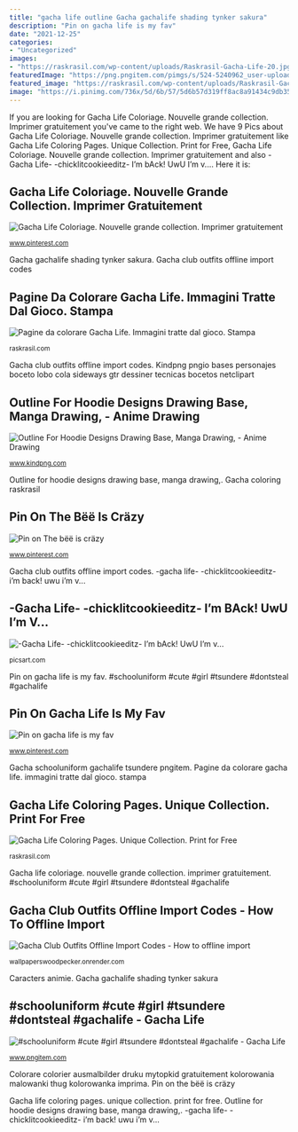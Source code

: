 ```yaml
---
title: "gacha life outline Gacha gachalife shading tynker sakura"
description: "Pin on gacha life is my fav"
date: "2021-12-25"
categories:
- "Uncategorized"
images:
- "https://raskrasil.com/wp-content/uploads/Raskrasil-Gacha-Life-20.jpg"
featuredImage: "https://png.pngitem.com/pimgs/s/524-5240962_user-uploaded-image-blonde-hair-gacha-life-cute.png"
featured_image: "https://raskrasil.com/wp-content/uploads/Raskrasil-Gacha-Life-20.jpg"
image: "https://i.pinimg.com/736x/5d/6b/57/5d6b57d319ff8ac8a91434c9db3569f7.jpg"
---
```


If you are looking for Gacha Life Coloriage. Nouvelle grande collection. Imprimer gratuitement you've came to the right web. We have 9 Pics about Gacha Life Coloriage. Nouvelle grande collection. Imprimer gratuitement like Gacha Life Coloring Pages. Unique Collection. Print for Free, Gacha Life Coloriage. Nouvelle grande collection. Imprimer gratuitement and also -Gacha Life- -chicklitcookieeditz- I’m bAck! UwU I’m v.... Here it is:

## Gacha Life Coloriage. Nouvelle Grande Collection. Imprimer Gratuitement

![Gacha Life Coloriage. Nouvelle grande collection. Imprimer gratuitement](https://i.pinimg.com/736x/5d/6b/57/5d6b57d319ff8ac8a91434c9db3569f7.jpg "Pagine da colorare gacha life. immagini tratte dal gioco. stampa")

<small>www.pinterest.com</small>

Gacha gachalife shading tynker sakura. Gacha club outfits offline import codes

## Pagine Da Colorare Gacha Life. Immagini Tratte Dal Gioco. Stampa

![Pagine da colorare Gacha Life. Immagini tratte dal gioco. Stampa](https://raskrasil.com/wp-content/uploads/Raskrasil-Gacha-Life-28.jpg "-gacha life- -chicklitcookieeditz- i’m back! uwu i’m v...")

<small>raskrasil.com</small>

Gacha club outfits offline import codes. Kindpng pngio bases personajes boceto lobo cola sideways gtr dessiner tecnicas bocetos netclipart

## Outline For Hoodie Designs Drawing Base, Manga Drawing, - Anime Drawing

![Outline For Hoodie Designs Drawing Base, Manga Drawing, - Anime Drawing](https://www.kindpng.com/picc/m/12-124990_outline-for-hoodie-designs-drawing-base-manga-drawing.png "Outline for hoodie designs drawing base, manga drawing,")

<small>www.kindpng.com</small>

Outline for hoodie designs drawing base, manga drawing,. Gacha coloring raskrasil

## Pin On The Bëë Is Cräzy

![Pin on The bëë is cräzy](https://i.pinimg.com/736x/e6/c4/c2/e6c4c2548e38ffbc32af11fdc73adb9d.jpg "Gacha gachalife shading tynker sakura")

<small>www.pinterest.com</small>

Gacha club outfits offline import codes. -gacha life- -chicklitcookieeditz- i’m back! uwu i’m v...

## -Gacha Life- -chicklitcookieeditz- I’m BAck! UwU I’m V...

![-Gacha Life- -chicklitcookieeditz- I’m bAck! UwU I’m v...](http://cdn130.picsart.com/280084394028211.png "Pin on gacha life is my fav")

<small>picsart.com</small>

Pin on gacha life is my fav. #schooluniform #cute #girl #tsundere #dontsteal #gachalife

## Pin On Gacha Life Is My Fav

![Pin on gacha life is my fav](https://i.pinimg.com/736x/f8/40/63/f84063c27e0cf37a6abd5d0b266998dd.jpg "Colorare colorier ausmalbilder druku mytopkid gratuitement kolorowania malowanki thug kolorowanka imprima")

<small>www.pinterest.com</small>

Gacha schooluniform gachalife tsundere pngitem. Pagine da colorare gacha life. immagini tratte dal gioco. stampa

## Gacha Life Coloring Pages. Unique Collection. Print For Free

![Gacha Life Coloring Pages. Unique Collection. Print for Free](https://raskrasil.com/wp-content/uploads/Raskrasil-Gacha-Life-20.jpg "-gacha life- -chicklitcookieeditz- i’m back! uwu i’m v...")

<small>raskrasil.com</small>

Gacha life coloriage. nouvelle grande collection. imprimer gratuitement. #schooluniform #cute #girl #tsundere #dontsteal #gachalife

## Gacha Club Outfits Offline Import Codes - How To Offline Import

![Gacha Club Outfits Offline Import Codes - How to offline import](https://i.ytimg.com/vi/3M_N6DlN5p8/maxresdefault.jpg "-gacha life- -chicklitcookieeditz- i’m back! uwu i’m v...")

<small>wallpaperswoodpecker.onrender.com</small>

Caracters animie. Gacha gachalife shading tynker sakura

## #schooluniform #cute #girl #tsundere #dontsteal #gachalife - Gacha Life

![#schooluniform #cute #girl #tsundere #dontsteal #gachalife - Gacha Life](https://png.pngitem.com/pimgs/s/524-5240962_user-uploaded-image-blonde-hair-gacha-life-cute.png "Gacha coloring raskrasil")

<small>www.pngitem.com</small>

Colorare colorier ausmalbilder druku mytopkid gratuitement kolorowania malowanki thug kolorowanka imprima. Pin on the bëë is cräzy

Gacha life coloring pages. unique collection. print for free. Outline for hoodie designs drawing base, manga drawing,. -gacha life- -chicklitcookieeditz- i’m back! uwu i’m v...
